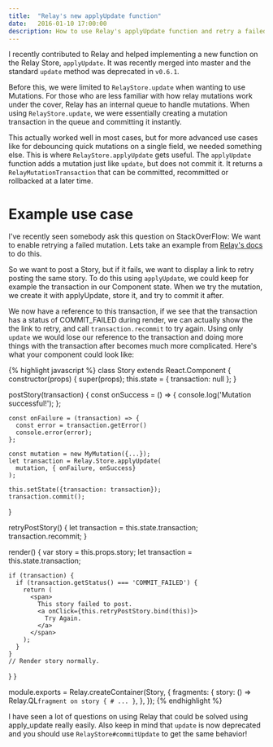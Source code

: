 ```yaml
---
title:  "Relay's new applyUpdate function"
date:   2016-01-10 17:00:00
description: How to use Relay's applyUpdate function and retry a failed transaction
---
```


I recently contributed to Relay and helped implementing a new function on the Relay Store,
`applyUpdate`. It was recently merged into master and the standard `update` method was deprecated in ```v0.6.1```.

Before this, we were limited to `RelayStore.update` when wanting to use Mutations. For those who are less familiar with how relay mutations work under the cover, Relay has an internal queue to handle mutations. When using `RelayStore.update`, we were essentially creating a mutation transaction in the queue and committing it instantly.

This actually worked well in most cases, but for more advanced use cases like for debouncing quick mutations on a single field, we needed something else. This is where `RelayStore.applyUpdate` gets useful. The `applyUpdate` function adds a mutation just like `update`, but does not commit it. It returns a `RelayMutationTransaction` that can be committed, recommitted or rollbacked at a later time.

# Example use case

I've recently seen somebody ask this question on StackOverFlow: We want to enable
retrying a failed mutation. Lets take an example from [Relay's docs][docs] to do this.

So we want to post a Story, but if it fails, we want to display a link to retry posting
the same story. To do this using `applyUpdate`, we could keep for example the transaction
in our Component state. When we try the mutation, we create it with applyUpdate, store it,
and try to commit it after.

We now have a reference to this transaction, if we see that the transaction has
a status of COMMIT_FAILED during render, we can actually show the the link to retry,
and call `transaction.recommit` to try again. Using only `update` we would lose our
reference to the transaction and doing more things with the transaction after becomes
much more complicated. Here's what your component could look like:

{% highlight javascript %}
class Story extends React.Component {
  constructor(props) {
    super(props);
    this.state = {
      transaction: null
    };
  }

  postStory(transaction) {
    const onSuccess = () => {
      console.log('Mutation successful!');
    };

    const onFailure = (transaction) => {
      const error = transaction.getError()
      console.error(error);
    };

    const mutation = new MyMutation({...});
    let transaction = Relay.Store.applyUpdate(
      mutation, { onFailure, onSuccess}
    );

    this.setState({transaction: transaction});
    transaction.commit();
  }

  retryPostStory() {
    let transaction = this.state.transaction;
    transaction.recommit;
  }

  render() {
    var story = this.props.story;
    let transaction = this.state.transaction;

    if (transaction) {
      if (transaction.getStatus() === 'COMMIT_FAILED') {
        return (
          <span>
            This story failed to post.
            <a onClick={this.retryPostStory.bind(this)}>
              Try Again.
            </a>
          </span>
        );
      }
    }
    // Render story normally.
  }
}

module.exports = Relay.createContainer(Story, {
  fragments: {
    story: () => Relay.QL`
      fragment on story {
        # ...
      }
    `,
  },
});
{% endhighlight %}

I have seen a lot of questions on using Relay that could be solved using apply_update really easily.
Also keep in mind that `update` is now deprecated and you should use `RelayStore#commitUpdate` to get the same behavior!


[docs]: https://facebook.github.io/relay/docs/api-reference-relay-container.html#getpendingtransactions
